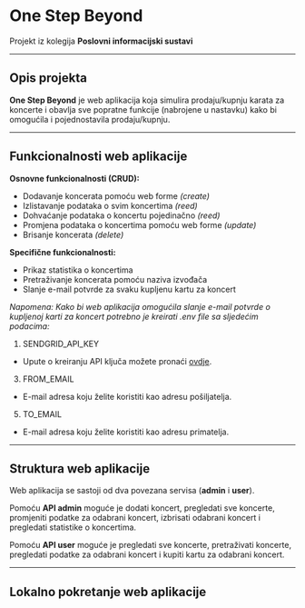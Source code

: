 # One Step Beyond
Projekt iz kolegija **Poslovni informacijski sustavi**

---

## Opis projekta
**One Step Beyond** je web aplikacija koja simulira prodaju/kupnju karata za koncerte i obavlja sve popratne funkcije (nabrojene u nastavku) kako bi omogućila i pojednostavila prodaju/kupnju.

---

## Funkcionalnosti web aplikacije

**Osnovne funkcionalnosti (CRUD):**
* Dodavanje koncerata pomoću web forme *(create)*
* Izlistavanje podataka o svim koncertima *(reed)*
* Dohvaćanje podataka o koncertu pojedinačno *(reed)*
* Promjena podataka o koncertima pomoću web forme *(update)*
* Brisanje koncerata *(delete)*

**Specifične funkcionalnosti:**
* Prikaz statistika o koncertima
* Pretraživanje koncerata pomoću naziva izvođača
* Slanje e-mail potvrde za svaku kupljenu kartu za koncert

*Napomena:*
*Kako bi web aplikacija omogućila slanje e-mail potvrde o kupljenoj karti za koncert potrebno je kreirati .env file sa sljedećim podacima:*
1. SENDGRID_API_KEY
- Upute o kreiranju API ključa možete pronaći [ovdje](https://www.youtube.com/watch?v=DA2ubUEV1uQ&ab_channel=StudyGyaan).
3. FROM_EMAIL
- E-mail adresa koju želite koristiti kao adresu pošiljatelja.
5. TO_EMAIL
- E-mail adresa koju želite koristiti kao adresu primatelja.

---

## Struktura web aplikacije

Web aplikacija se sastoji od dva povezana servisa (**admin** i **user**).

Pomoću **API admin** moguće je dodati koncert, pregledati sve koncerte, promjeniti podatke za odabrani koncert, izbrisati odabrani koncert i pregledati statistike o koncertima.

Pomoću **API user** moguće je pregledati sve koncerte, pretraživati koncerte, pregledati podatke za odabrani koncert i kupiti kartu za odabrani koncert.

---

## Lokalno pokretanje web aplikacije
